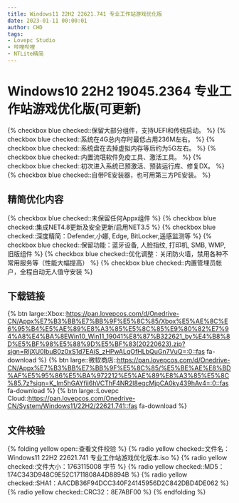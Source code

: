 ```yaml
---
title: Windows11 22H2 22621.741 专业工作站游戏优化版
date: 2023-01-11 00:00:01
author: CHD
tags:
- Lovepc Studio
- 哔哩哔哩
- NTLite精简
---
```


# Windows10 22H2 19045.2364 专业工作站游戏优化版(可更新)

{% checkbox blue checked::保留大部分组件，支持UEFI和传统启动。 %}
{% checkbox blue checked::系统在4G总内存时最低占用236M左右。 %}
{% checkbox blue checked::系统盘在去掉虚拟内存等后约为5G左右。 %}
{% checkbox blue checked::内置流氓软件免疫工具、激活工具。 %}
{% checkbox blue checked::初次进入系统已预激活、预装运行库、修复DX。 %}
{% checkbox blue checked::自带PE安装器，也可用第三方PE安装。 %}


## 精简优化内容
{% checkbox blue checked::未保留任何Appx组件 %}
{% checkbox blue checked::集成NET4.8更新及安全更新/启用NET3.5 %}
{% checkbox blue checked::深度精简：Defender,小娜, Edge, BitLocker,遥感监测等 %}
{% checkbox blue checked::保留功能：蓝牙设备, 人脸指纹, 打印机, SMB, WMP, 旧版组件 %}
{% checkbox blue checked::优化调整：关闭防火墙，禁用各种不常用服务等（性能大幅提高） %}
{% checkbox blue checked::内置管埋员帐户，全程自动无人值守安装 %}

## 下载链接
{% btn large::Xbox::https://pan.lovepcos.com/d/Onedrive-CN/Appx%E7%B3%BB%E7%BB%9F%E5%8C%85/Xbox%E5%AE%8C%E6%95%B4%E5%AE%89%E8%A3%85%E5%8C%85%E9%80%82%E7%94%A8%E4%BA%8EWin10_Win11_19041%E8%87%B322621_by%E4%B8%8D%E5%BF%98%E5%88%9D%E5%BF%83(20220623).zip?sign=RIjXU0IbuB0z0xS1d7EAiS_zHPwALqOfHLbQuGn7VuQ=:0::fas fa-download %}
{% btn large::微软商店::https://pan.lovepcos.com/d/Onedrive-CN/Appx%E7%B3%BB%E7%BB%9F%E5%8C%85/%E5%BE%AE%E8%BD%AF%E5%95%86%E5%BA%972212%E5%AE%89%E8%A3%85%E5%8C%85.7z?sign=K_Im5hGAYfii6hVCThF4NR2l8egcMjpCA0ky439hAv4=:0::fas fa-download %}
{% btn large::Lovepc Cloud::https://pan.lovepcos.com/Onedrive-CN/System/Windows11/22H2/22621.741::fas fa-download %}

## 文件校验
{% folding yellow open::查看文件校验 %}
{% radio yellow checked::文件名：Windows11 22H2 22621.741 专业工作站游戏优化版本.iso %}
{% radio yellow checked::文件大小：1763115008 字节 %}
{% radio yellow checked::MD5：174C343D948C9E52C1711808A4D8894B %}
{% radio yellow checked::SHA1：AACDB36F94DCC340F24145956D2C842DBD4DE062 %}
{% radio yellow checked::CRC32：8E7ABF00 %}
{% endfolding %}
